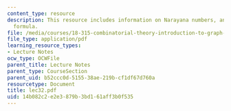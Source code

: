 ```yaml
---
content_type: resource
description: This resource includes information on Narayana numbers, and MacMahon
  formula.
file: /media/courses/18-315-combinatorial-theory-introduction-to-graph-theory-extremal-and-enumerative-combinatorics-spring-2005/14b082c2e2e3879b3bd161aff3b0f535_lec32.pdf
file_type: application/pdf
learning_resource_types:
- Lecture Notes
ocw_type: OCWFile
parent_title: Lecture Notes
parent_type: CourseSection
parent_uid: b52ccc0d-5155-38ae-219b-cf1df67d760a
resourcetype: Document
title: lec32.pdf
uid: 14b082c2-e2e3-879b-3bd1-61aff3b0f535
---
```

